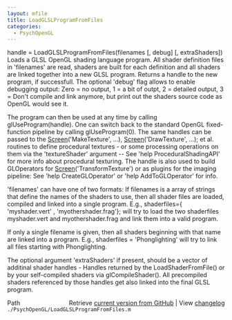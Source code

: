 ```yaml
---
layout: mfile
title: LoadGLSLProgramFromFiles
categories:
  - PsychOpenGL
---
```


handle = LoadGLSLProgramFromFiles\(filenames \[, debug\] \[, extraShaders\]\)
Loads a GLSL OpenGL shading language program. All shader definition files in
'filenames' are read, shaders are built for each definition and all
shaders are linked together into a new GLSL program. Returns a handle to
the new program, if successfull. The optional 'debug' flag allows to enable
debugging output: Zero = no output, 1 = a bit of outpt, 2 = detailed
output, 3 = Don't compile and link anymore, but print out the shaders
source code as OpenGL would see it.

The program can then be used at any time by calling glUseProgram\(handle\). One
can switch back to the standard OpenGL fixed\-function pipeline by calling
glUseProgram\(0\). The same handles can be passed to the
[Screen](/docs/Screen)\('MakeTexture', ...\), [Screen](/docs/Screen)\('DrawTexture', ...\); et al. routines
to define procedural textures \- or some processing operations on them
via the  'textureShader' argument \-\- See 'help ProceduralShadingAPI' for
more info about procedural texturing. The handle is also used to build
GLOperators for [Screen](/docs/Screen)\('TransformTexture'\) or as plugins for the imaging
pipeline: See 'help CreateGLOperator' or 'help AddToGLOperator' for info.

'filenames' can have one of two formats: If filenames is a array of
strings that define the names of the shaders to use, then all shader
files are loaded, compiled and linked into a single program. E.g.,
shaderfiles=\{ 'myshader.vert' , 'myothershader.frag'\}; will try to load
the two shaderfiles myshader.vert and myothershader.frag and link them
into a valid program.

If only a single filename is given, then all shaders beginning with that
name are linked into a program. E.g., shaderfiles = 'Phonglighting' will
try to link all files starting with Phonglighting.

The optional argument 'extraShaders' if present, should be a vector of
additinal shader handles \- Handles returned by the LoadShaderFromFile\(\)
or by your self\-compiled shaders via glCompileShader\(\). All precompiled
shaders referenced by those handles get also linked into the final GLSL
program.


<div class="code_header" style="text-align:right;">
  <span style="float:left;">Path&nbsp;&nbsp;</span> <span class="counter">Retrieve <a href=
  "https://raw.github.com/Psychtoolbox-3/Psychtoolbox-3/beta/./PsychOpenGL/LoadGLSLProgramFromFiles.m">current version from GitHub</a> | View <a href=
  "https://github.com/Psychtoolbox-3/Psychtoolbox-3/commits/beta/./PsychOpenGL/LoadGLSLProgramFromFiles.m">changelog</a></span>
</div>
<div class="code">
  <code>./PsychOpenGL/LoadGLSLProgramFromFiles.m</code>
</div>
